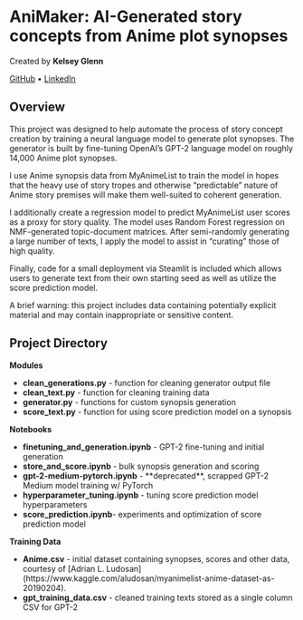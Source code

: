 # AniMaker: AI-Generated story concepts from Anime plot synopses </br>

Created by **Kelsey Glenn** </br>

[GitHub](www.github.com/kelseyfglenn) • [LinkedIn](www.github.com/linkedin.com/in/kfglenn) </br>

## Overview </br>
This project was designed to help automate the process of story concept creation by training a neural language model to generate plot synopses. The generator is built by fine-tuning OpenAI’s GPT-2 language model on roughly 14,000 Anime plot synopses.

I use Anime synopsis data from MyAnimeList to train the model in hopes that the heavy use of story tropes and otherwise “predictable” nature of Anime story premises will make them well-suited to coherent generation.

I additionally create a regression model to predict MyAnimeList user scores as a proxy for story quality. The model uses Random Forest regression on NMF-generated topic-document matrices. After semi-randomly generating a large number of texts, I apply the model to assist in “curating” those of high quality.

Finally, code for a small deployment via Steamlit is included which allows users to generate text from their own starting seed as well as utilize the score prediction model.

A brief warning: this project includes data containing potentially explicit material and may contain inappropriate or sensitive content.

## Project Directory</br>
**Modules**</br>
<ul>
<li><b>clean_generations.py</b> - function for cleaning generator output file</li>
<li><b>clean_text.py</b> - function for cleaning training data</li>
<li><b>generator.py</b> - functions for custom synopsis generation</li> 
<li><b>score_text.py</b> - function for using score prediction model on a synopsis</li>
</ul>

**Notebooks**</br>
<ul>
<li><b>finetuning_and_generation.ipynb</b> - GPT-2 fine-tuning and initial generation</li>
<li><b>store_and_score.ipynb</b> - bulk synopsis generation and scoring</li>
<li><b>gpt-2-medium-pytorch.ipynb</b> - **deprecated**, scrapped GPT-2 Medium model training w/ PyTorch</li>
<li><b>hyperparameter_tuning.ipynb</b> - tuning score prediction model hyperparameters</li>
<li><b>score_prediction.ipynb</b>- experiments and optimization of score prediction model</li>
</ul>

**Training Data**</br>
<ul>
<li><b>Anime.csv</b> - initial dataset containing synopses, scores and other data, courtesy of [Adrian L. Ludosan](https://www.kaggle.com/aludosan/myanimelist-anime-dataset-as-20190204).</li>
<li><b>gpt_training_data.csv</b> - cleaned training texts stored as a single column CSV for GPT-2</li>
</ul>




